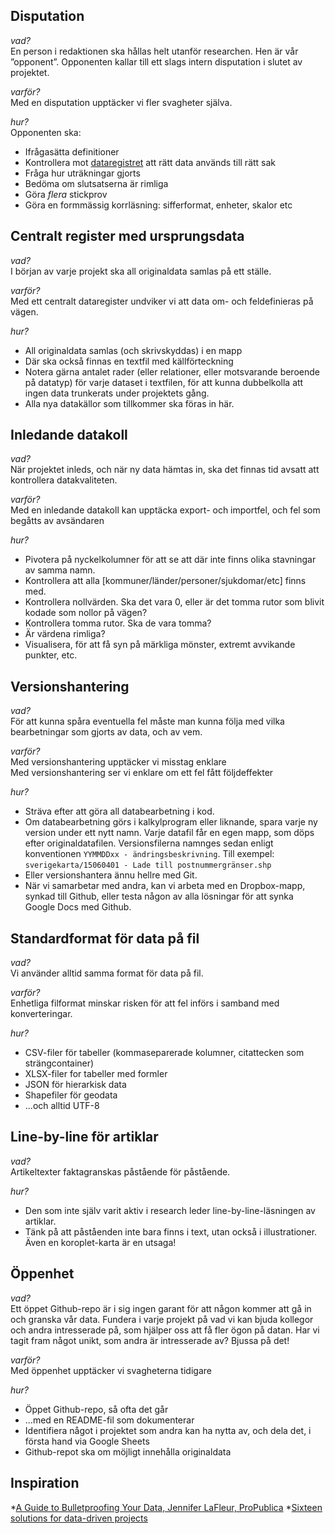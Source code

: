 ## Disputation

_vad?_<br/>
En person i redaktionen ska hållas helt utanför researchen. Hen är vår ”opponent”. Opponenten kallar till ett slags intern disputation i slutet av projektet.

_varför?_<br>
Med en disputation upptäcker vi fler svagheter själva.

_hur?_<br>
Opponenten ska:
 * Ifrågasätta definitioner
 * Kontrollera mot [dataregistret](#dataregister) att rätt data används till rätt sak
 * Fråga hur uträkningar gjorts
 * Bedöma om slutsatserna är rimliga
 * Göra _flera_ stickprov
 * Göra en formmässig korrläsning: sifferformat, enheter, skalor etc


## <span id="dataregister">Centralt register med ursprungsdata</span>

_vad?_<br/>
I början av varje projekt ska all originaldata samlas på ett ställe.

_varför?_<br>
Med ett centralt dataregister undviker vi att data om- och feldefinieras på vägen.

_hur?_
 * All originaldata samlas (och skrivskyddas) i en mapp
 * Där ska också finnas en textfil med källförteckning
 * Notera gärna antalet rader (eller relationer, eller motsvarande beroende på datatyp) för varje dataset i textfilen, för att kunna dubbelkolla att ingen data trunkerats under projektets gång.
 * Alla nya datakällor som tillkommer ska föras in här.


## Inledande datakoll

_vad?_<br/>
När projektet inleds, och när ny data hämtas in, ska det finnas tid avsatt att kontrollera datakvaliteten.

_varför?_<br>
Med en inledande datakoll kan upptäcka export- och importfel, och fel som begåtts av avsändaren

_hur?_
 * Pivotera på nyckelkolumner för att se att där inte finns olika stavningar av samma namn.
 * Kontrollera att alla [kommuner/länder/personer/sjukdomar/etc] finns med. 
 * Kontrollera nollvärden. Ska det vara 0, eller är det tomma rutor som blivit kodade som nollor på vägen?
 * Kontrollera tomma rutor. Ska de vara tomma?
 * Är värdena rimliga?
 * Visualisera, för att få syn på märkliga mönster, extremt avvikande punkter, etc.


## Versionshantering

_vad?_<br/>
För att kunna spåra eventuella fel måste man kunna följa med vilka bearbetningar som gjorts av data, och av vem.

_varför?_<br>
Med versionshantering upptäcker vi misstag enklare<br>
Med versionshantering ser vi enklare om ett fel fått följdeffekter<br>

_hur?_
 * Sträva efter att göra all databearbetning i kod.
 * Om databearbetning görs i kalkylprogram eller liknande, spara varje ny version under ett nytt namn. Varje datafil får en egen mapp, som döps efter originaldatafilen. Versionsfilerna namnges sedan enligt konventionen `YYMMDDxx - ändringsbeskrivning`. Till exempel: `sverigekarta/15060401 - Lade till postnummergränser.shp`
 * Eller versionshantera ännu hellre med Git.
 * När vi samarbetar med andra, kan vi arbeta med en Dropbox-mapp, synkad till Github, eller testa någon av alla lösningar för att synka Google Docs med Github.


## Standardformat för data på fil

_vad?_<br/>
Vi använder alltid samma format för data på fil.

_varför?_<br>
Enhetliga filformat minskar risken för att fel införs i samband med konverteringar.

_hur?_
 * CSV-filer för tabeller (kommaseparerade kolumner, citattecken som strängcontainer)
 * XLSX-filer for tabeller med formler
 * JSON för hierarkisk data
 * Shapefiler för geodata
 * ...och alltid UTF-8


## Line-by-line för artiklar

_vad?_<br/>
Artikeltexter faktagranskas påstående för påstående.

_hur?_
 * Den som inte själv varit aktiv i research leder line-by-line-läsningen av artiklar.
 * Tänk på att påståenden inte bara finns i text, utan också i illustrationer. Även en koroplet-karta är en utsaga!


## Öppenhet

_vad?_<br/>
Ett öppet Github-repo är i sig ingen garant för att någon kommer att gå in och granska vår data. Fundera i varje projekt på vad vi kan bjuda kollegor och andra intresserade på, som hjälper oss att få fler ögon på datan. Har vi tagit fram något unikt, som andra är intresserade av? Bjussa på det!

_varför?_<br>
Med öppenhet upptäcker vi svagheterna tidigare

_hur?_
 * Öppet Github-repo, så ofta det går
 * ...med en README-fil som dokumenterar
 * Identifiera något i projektet som andra kan ha nytta av, och dela det, i första hand via Google Sheets
 * Github-repot ska om möjligt innehålla originaldata

## Inspiration
*[A Guide to Bulletproofing Your Data, Jennifer LaFleur, ProPublica](https://github.com/propublica/guides/blob/master/data-bulletproofing.md)
*[Sixteen solutions for data-driven projects](https://docs.google.com/presentation/d/18KE-VO9T6V1I_aGyekdDtFhYP4K0Saph7aBuBS3N8tc/edit#slide=id.ga85f0df1a_049)